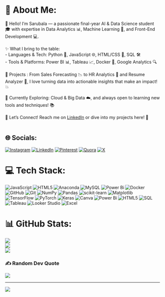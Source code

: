 # 💫 About Me:
👋 Hello! I’m Sarubala — a passionate final-year AI & Data Science student 🎓 with expertise in Data Analytics 📊, Machine Learning 🤖, and Front-End Development 💻. <br><br>✨ What I bring to the table:<br>- Languages & Tech: Python 🐍, JavaScript 🌐, HTML/CSS 🎨, SQL 🛠️<br>- Tools & Platforms: Power BI 📊, Tableau 📈, Docker 🐳, Google Analytics 🔍<br><br>📌 Projects : From Sales Forecasting 📉 to HR Analytics 👥 and Resume Analyzer 🚚, I love turning data into actionable insights that make an impact! 💥<br><br>🌱 Currently Exploring: Cloud & Big Data ☁️, and always open to learning new tools and techniques! 📚<br><br>💌 Let’s Connect! Reach me on [LinkedIn](www.linkedin.com/in/sjsarubala) or dive into my projects here! 🚀<br><br>


## 🌐 Socials:
[![Instagram](https://img.shields.io/badge/Instagram-%23E4405F.svg?logo=Instagram&logoColor=white)](https://instagram.com/https://www.instagram.com/s.j.saru/profilecard/?igsh=cjY4ZmVzM21nZXlo) [![LinkedIn](https://img.shields.io/badge/LinkedIn-%230077B5.svg?logo=linkedin&logoColor=white)](https://linkedin.com/in/www.linkedin.com/in/sjsarubala) [![Pinterest](https://img.shields.io/badge/Pinterest-%23E60023.svg?logo=Pinterest&logoColor=white)](https://pinterest.com/https://pin.it/3t7DmuPbI) [![Quora](https://img.shields.io/badge/Quora-%23B92B27.svg?logo=Quora&logoColor=white)](https://quora.com/profile/https://www.quora.com/profile/Saru-Bala-17) [![X](https://img.shields.io/badge/X-black.svg?logo=X&logoColor=white)](https://x.com/https://x.com/SJ_Saru) 

# 💻 Tech Stack:
![JavaScript](https://img.shields.io/badge/javascript-%23323330.svg?style=for-the-badge&logo=javascript&logoColor=%23F7DF1E) ![HTML5](https://img.shields.io/badge/html5-%23E34F26.svg?style=for-the-badge&logo=html5&logoColor=white) ![Anaconda](https://img.shields.io/badge/Anaconda-%2344A833.svg?style=for-the-badge&logo=anaconda&logoColor=white) ![MySQL](https://img.shields.io/badge/mysql-4479A1.svg?style=for-the-badge&logo=mysql&logoColor=white) ![Power Bi](https://img.shields.io/badge/power_bi-F2C811?style=for-the-badge&logo=powerbi&logoColor=black) ![Docker](https://img.shields.io/badge/docker-%230db7ed.svg?style=for-the-badge&logo=docker&logoColor=white) ![GitHub](https://img.shields.io/badge/github-%23121011.svg?style=for-the-badge&logo=github&logoColor=white) ![Git](https://img.shields.io/badge/git-%23F05033.svg?style=for-the-badge&logo=git&logoColor=white) ![NumPy](https://img.shields.io/badge/numpy-%23013243.svg?style=for-the-badge&logo=numpy&logoColor=white) ![Pandas](https://img.shields.io/badge/pandas-%23150458.svg?style=for-the-badge&logo=pandas&logoColor=white) ![scikit-learn](https://img.shields.io/badge/scikit--learn-%23F7931E.svg?style=for-the-badge&logo=scikit-learn&logoColor=white) ![Matplotlib](https://img.shields.io/badge/Matplotlib-%23ffffff.svg?style=for-the-badge&logo=Matplotlib&logoColor=black) ![TensorFlow](https://img.shields.io/badge/TensorFlow-%23FF6F00.svg?style=for-the-badge&logo=TensorFlow&logoColor=white) ![PyTorch](https://img.shields.io/badge/PyTorch-%23EE4C2C.svg?style=for-the-badge&logo=PyTorch&logoColor=white) ![Keras](https://img.shields.io/badge/Keras-%23D00000.svg?style=for-the-badge&logo=Keras&logoColor=white) ![Canva](https://img.shields.io/badge/Canva-%2300C4CC.svg?style=for-the-badge&logo=Canva&logoColor=white) ![Power Bi](https://img.shields.io/badge/power_bi-F2C811?style=for-the-badge&logo=powerbi&logoColor=black) ![HTML5](https://img.shields.io/badge/html5-%23E34F26.svg?style=for-the-badge&logo=html5&logoColor=white) ![SQL](https://img.shields.io/badge/SQL-4479A1.svg?style=for-the-badge&logo=mysql&logoColor=white) ![Tableau](https://img.shields.io/badge/Tableau-E97627.svg?style=for-the-badge&logo=tableau&logoColor=white) ![Looker Studio](https://img.shields.io/badge/Looker%20Studio-4285F4.svg?style=for-the-badge&logo=google&logoColor=white) ![Excel](https://img.shields.io/badge/Excel-217346.svg?style=for-the-badge&logo=microsoft-excel&logoColor=white)




# 📊 GitHub Stats:
![](https://github-readme-stats.vercel.app/api?username=sarubala22&theme=radical&hide_border=false&include_all_commits=false&count_private=false)<br/>
![](https://github-readme-streak-stats.herokuapp.com/?user=sarubala22&theme=radical&hide_border=false)<br/>
![](https://github-readme-stats.vercel.app/api/top-langs/?username=sarubala22&theme=radical&hide_border=false&include_all_commits=false&count_private=false&layout=compact)

### ✍️ Random Dev Quote
![](https://quotes-github-readme.vercel.app/api?type=horizontal&theme=radical)



---
[![](https://visitcount.itsvg.in/api?id=sarubala22&icon=0&color=0)](https://visitcount.itsvg.in)

<!-- Proudly created with GPRM ( https://gprm.itsvg.in ) -->
